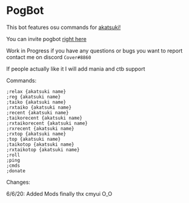 # PogBot

This bot features osu commands for [akatsuki!](https://akatsuki.pw/)

You can invite pogbot [right here](https://discord.com/api/oauth2/authorize?client_id=705176662366486529&permissions=8&scope=bot)

Work in Progress if you have any questions or bugs you want to report contact me on discord ``Cover#8860``

If people actually like it I will add mania and ctb support

Commands:

```;relaxtaiko {akatsuki name}
;relax {akatsuki name}
;reg {akatsuki name}
;taiko {akatsuki name}
;rxtaiko {akatsuki name}
;recent {akatsuki name}
;taikorecent {akatsuki name}
;rxtaikorecent {akatsuki name}
;rxrecent {akatsuki name}
;rxtop {akatsuki name}
;top {akatsuki name}
;taikotop {akatsuki name}
;rxtaikotop {akatsuki name}
;roll
;ping
;cmds
;donate
```
Changes:

6/6/20: Added Mods finally thx cmyui O_O



